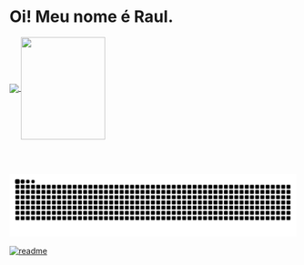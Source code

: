 <h1> Oi! Meu nome é Raul. </h1>

<div>
  <a href="https://github.com/raulrsoares">
  <img height="180em"   align="center" src="https://github-readme-stats.vercel.app/api?username=raulrsoares&show_icons=true&theme=react&include_all_commits=true&count_private=true"/>

  <img align="center" width="148" height="180" src="https://media1.tenor.com/images/68e8337fb4eb7e40645d832c64762a8b/tenor.gif?itemid=19443613">
</div>
  
##
  
</div>

 <br>
 
  ![Snake animation](https://github.com/raulrsoares/raulrsoares/blob/output/github-contribution-grid-snake.svg)
 
</div>
 
[![readme](https://github-readme-stats.vercel.app/api/pin/?username=raulrsoares&repo=aulas-sibov&theme=react)](https://github.com/raulrsoares/aulas-sibov)
